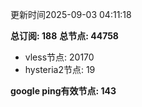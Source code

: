 更新时间2025-09-03 04:11:18

**总订阅: 188**
**总节点: 44758**
- vless节点: 20170
- hysteria2节点: 19

**google ping有效节点: 143**
